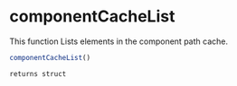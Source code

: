 # componentCacheList

This function Lists elements in the component path cache.

```javascript
componentCacheList()
```

```javascript
returns struct
```
